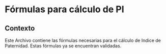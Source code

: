# Fórmulas para cálculo de PI

## Contexto
Este Archivo contiene las fórmulas necesarias para el cálculo de Indice de Paternidad.
Estas fórmulas ya se encuentran validadas.

